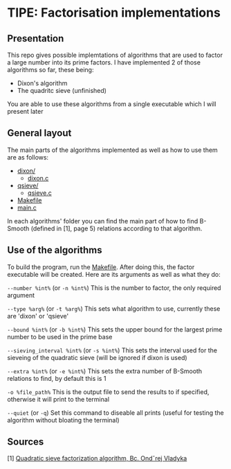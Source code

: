 # TIPE: Factorisation implementations

## Presentation

This repo gives possible implemtations of algorithms that are used to factor a large number into its prime factors. I have implemented 2 of those algorithms so far, these being:

* Dixon's algorithm
* The quadritc sieve (unfinished)

You are able to use these algorithms from a single executable which I will present later

## General layout

The main parts of the algorithms implemented as well as how to use them are as follows:

* [dixon/](./c/dixon)
    * [dixon.c](./c/dixon/dixon.c)
* [qsieve/](./c/qsieve)
    * [qsieve.c](./c/qsieve/qsieve.c)
* [Makefile](./c/Makefile)
* [main.c](./c/main.c)

In each algorithms' folder you can find the main part of how to find B-Smooth (defined in [1], page 5) relations according to that algorithm.

## Use of the algorithms

To build the program, run the [Makefile](./c/Makefile). After doing this, the factor executable will be created. Here are its arguments as well as what they do:

`--number %int%` (or `-n %int%`) 
This is the number to factor, the only required argument

`--type %arg%` (or `-t %arg%`) 
This sets what algorithm to use, currently these are 'dixon' or 'qsieve'

`--bound %int%` (or `-b %int%`) 
This sets the upper bound for the largest prime number to be used in the prime base

`--sieving_interval %int%` (or `-s %int%`) 
This sets the interval used for the sieveing of the quadratic sieve (will be ignored if dixon is used)

`--extra %int%` (or `-e %int%`) 
This sets the extra number of B-Smooth relations to find, by default this is 1

`-o %file_path%` 
This is the output file to send the results to if specified, otherwise it will print to the terminal

`--quiet` (or `-q`) 
Set this command to diseable all prints (useful for testing the algorithm without bloating the terminal)

## Sources

[1] [Quadratic sieve factorization algorithm, Bc. Ondˇrej Vladyka](https://dspace.cvut.cz/bitstream/handle/10467/94585/F8-DP-2021-Vladyka-Ondrej-DP_Vladyka_Ondrej_2021.pdf?sequence=-1&isAllowed=y)